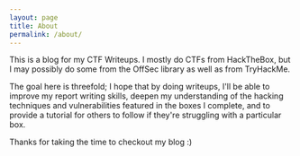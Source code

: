```yaml
---
layout: page
title: About
permalink: /about/
---
```


This is a blog for my CTF Writeups. I mostly do CTFs from HackTheBox, but I may possibly do some from the OffSec library as well as from TryHackMe.

The goal here is threefold; I hope that by doing writeups, I'll be able to improve my report writing skills, deepen my understanding of the hacking techniques and vulnerabilities featured in the boxes I complete, and to provide a tutorial for others to follow if they're struggling with a particular box.

Thanks for taking the time to checkout my blog :)
